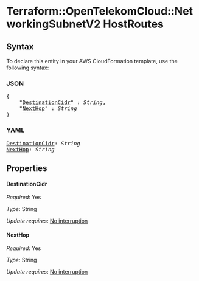 # Terraform::OpenTelekomCloud::NetworkingSubnetV2 HostRoutes

## Syntax

To declare this entity in your AWS CloudFormation template, use the following syntax:

### JSON

<pre>
{
    "<a href="#destinationcidr" title="DestinationCidr">DestinationCidr</a>" : <i>String</i>,
    "<a href="#nexthop" title="NextHop">NextHop</a>" : <i>String</i>
}
</pre>

### YAML

<pre>
<a href="#destinationcidr" title="DestinationCidr">DestinationCidr</a>: <i>String</i>
<a href="#nexthop" title="NextHop">NextHop</a>: <i>String</i>
</pre>

## Properties

#### DestinationCidr

_Required_: Yes

_Type_: String

_Update requires_: [No interruption](https://docs.aws.amazon.com/AWSCloudFormation/latest/UserGuide/using-cfn-updating-stacks-update-behaviors.html#update-no-interrupt)

#### NextHop

_Required_: Yes

_Type_: String

_Update requires_: [No interruption](https://docs.aws.amazon.com/AWSCloudFormation/latest/UserGuide/using-cfn-updating-stacks-update-behaviors.html#update-no-interrupt)

